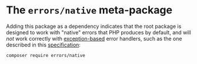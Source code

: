 # The `errors/native` meta-package

Adding this package as a dependency indicates that the root package is designed
to work with "native" errors that PHP produces by default, and will *not* work
correctly with [exception-based] error handlers, such as the one described in
this [specification]:

    composer require errors/native

[exception-based]: https://github.com/php-errors/exceptions
[specification]: https://github.com/php-errors/specification/blob/master/exception-based-error-handler.md
